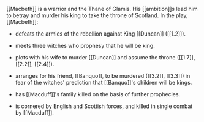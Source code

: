 [[Macbeth]] is a warrior and the Thane of Glamis. His [[ambition]]s lead him to betray and murder his king to take the throne of Scotland. In the play, [[Macbeth]]:

- defeats the armies of the rebellion against King [[Duncan]] ([[1.2]]).

- meets three witches who prophesy that he will be king. 

- plots with his wife to murder [[Duncan]] and assume the throne ([[1.7]], [[2.2]], [[2.4]]).

- arranges for his friend, [[Banquo]], to be murdered ([[3.2]], [[3.3]]) in fear of the witches' prediction that [[Banquo]]'s children will be kings.

- has [[Macduff]]'s family killed on the basis of further prophecies.

- is cornered by English and Scottish forces, and killed in single combat by [[Macduff]].